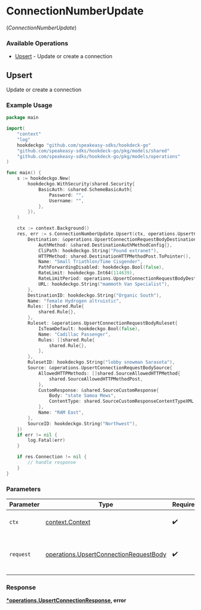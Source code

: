 # ConnectionNumberUpdate
(*ConnectionNumberUpdate*)

### Available Operations

* [Upsert](#upsert) - Update or create a connection

## Upsert

Update or create a connection

### Example Usage

```go
package main

import(
	"context"
	"log"
	hookdeckgo "github.com/speakeasy-sdks/hookdeck-go"
	"github.com/speakeasy-sdks/hookdeck-go/pkg/models/shared"
	"github.com/speakeasy-sdks/hookdeck-go/pkg/models/operations"
)

func main() {
    s := hookdeckgo.New(
        hookdeckgo.WithSecurity(shared.Security{
            BasicAuth: &shared.SchemeBasicAuth{
                Password: "",
                Username: "",
            },
        }),
    )

    ctx := context.Background()
    res, err := s.ConnectionNumberUpdate.Upsert(ctx, operations.UpsertConnectionRequestBody{
        Destination: &operations.UpsertConnectionRequestBodyDestination{
            AuthMethod: &shared.DestinationAuthMethodConfig{},
            CliPath: hookdeckgo.String("Pound extranet"),
            HTTPMethod: shared.DestinationHTTPMethodPost.ToPointer(),
            Name: "Small Triathlon/Time Cisgender",
            PathForwardingDisabled: hookdeckgo.Bool(false),
            RateLimit: hookdeckgo.Int64(114639),
            RateLimitPeriod: operations.UpsertConnectionRequestBodyDestinationRateLimitPeriodMinute.ToPointer(),
            URL: hookdeckgo.String("mammoth Van Specialist"),
        },
        DestinationID: hookdeckgo.String("Organic South"),
        Name: "female Hydrogen altruistic",
        Rules: []shared.Rule{
            shared.Rule{},
        },
        Ruleset: &operations.UpsertConnectionRequestBodyRuleset{
            IsTeamDefault: hookdeckgo.Bool(false),
            Name: "Cadillac Passenger",
            Rules: []shared.Rule{
                shared.Rule{},
            },
        },
        RulesetID: hookdeckgo.String("lobby snowman Sarasota"),
        Source: &operations.UpsertConnectionRequestBodySource{
            AllowedHTTPMethods: []shared.SourceAllowedHTTPMethod{
                shared.SourceAllowedHTTPMethodPost,
            },
            CustomResponse: &shared.SourceCustomResponse{
                Body: "state Samoa Mews",
                ContentType: shared.SourceCustomResponseContentTypeXML,
            },
            Name: "RAM East",
        },
        SourceID: hookdeckgo.String("Northwest"),
    })
    if err != nil {
        log.Fatal(err)
    }

    if res.Connection != nil {
        // handle response
    }
}
```

### Parameters

| Parameter                                                                                        | Type                                                                                             | Required                                                                                         | Description                                                                                      |
| ------------------------------------------------------------------------------------------------ | ------------------------------------------------------------------------------------------------ | ------------------------------------------------------------------------------------------------ | ------------------------------------------------------------------------------------------------ |
| `ctx`                                                                                            | [context.Context](https://pkg.go.dev/context#Context)                                            | :heavy_check_mark:                                                                               | The context to use for the request.                                                              |
| `request`                                                                                        | [operations.UpsertConnectionRequestBody](../../models/operations/upsertconnectionrequestbody.md) | :heavy_check_mark:                                                                               | The request object to use for the request.                                                       |


### Response

**[*operations.UpsertConnectionResponse](../../models/operations/upsertconnectionresponse.md), error**

